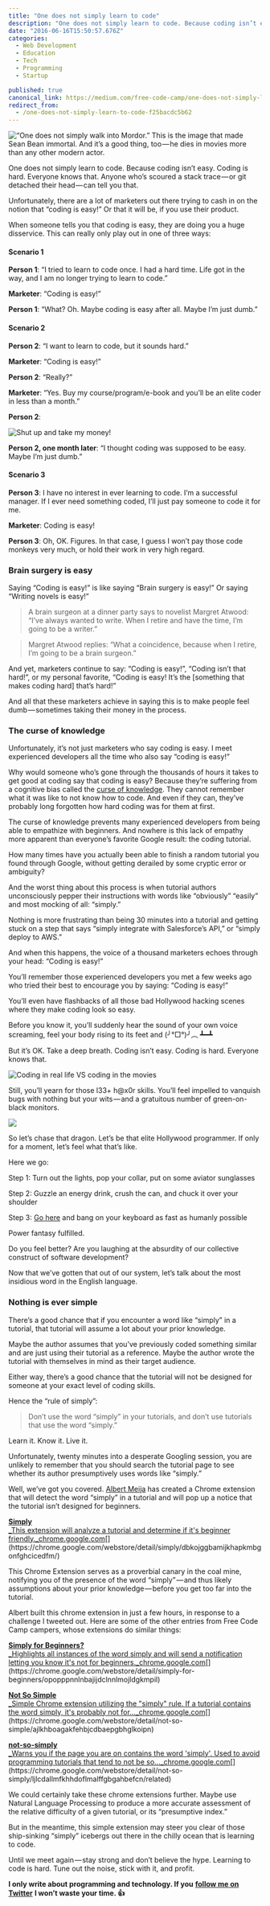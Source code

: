 ```yaml
---
title: "One does not simply learn to code"
description: "One does not simply learn to code. Because coding isn’t easy. Coding is hard. Everyone knows that. Anyone who’s scoured a stack trace — or git detached their head — can tell you that. Unfortunately…"
date: "2016-06-16T15:50:57.676Z"
categories: 
  - Web Development
  - Education
  - Tech
  - Programming
  - Startup

published: true
canonical_link: https://medium.com/free-code-camp/one-does-not-simply-learn-to-code-f25bacdc5b62
redirect_from:
  - /one-does-not-simply-learn-to-code-f25bacdc5b62
---
```


![“One does not simply walk into Mordor.” This is the image that made Sean Bean immortal. And it’s a good thing, too — he dies in movies more than [any other modern actor](http://nerdist.com/does-sean-bean-really-die-more-than-other-actors/).](./asset-1.jpeg)

One does not simply learn to code. Because coding isn’t easy. Coding is hard. Everyone knows that. Anyone who’s scoured a stack trace — or git detached their head — can tell you that.

Unfortunately, there are a lot of marketers out there trying to cash in on the notion that “coding is easy!” Or that it will be, if you use their product.



When someone tells you that coding is easy, they are doing you a huge disservice. This can really only play out in one of three ways:

#### Scenario 1

**Person 1**: “I tried to learn to code once. I had a hard time. Life got in the way, and I am no longer trying to learn to code.”

**Marketer**: “Coding is easy!”

**Person 1**: “What? Oh. Maybe coding is easy after all. Maybe I’m just dumb.”

#### Scenario 2

**Person 2**: “I want to learn to code, but it sounds hard.”

**Marketer**: “Coding is easy!”

**Person 2**: “Really?”

**Marketer**: “Yes. Buy my course/program/e-book and you’ll be an elite coder in less than a month.”

**Person 2**:

![Shut up and take my money!](./asset-2.jpeg)

**Person 2, one month later**: “I thought coding was supposed to be easy. Maybe I’m just dumb.”

#### Scenario 3

**Person 3**: I have no interest in ever learning to code. I’m a successful manager. If I ever need something coded, I’ll just pay someone to code it for me.

**Marketer**: Coding is easy!

**Person 3**: Oh, OK. Figures. In that case, I guess I won’t pay those code monkeys very much, or hold their work in very high regard.

### Brain surgery is easy

Saying “Coding is easy!” is like saying “Brain surgery is easy!” Or saying “Writing novels is easy!”

> A brain surgeon at a dinner party says to novelist Margret Atwood: “I’ve always wanted to write. When I retire and have the time, I’m going to be a writer.”

> Margret Atwood replies: “What a coincidence, because when I retire, I’m going to be a brain surgeon.”

And yet, marketers continue to say: “Coding is easy!”, “Coding isn’t that hard!”, or my personal favorite, “Coding is easy! It’s the [something that makes coding hard] that’s hard!”

And all that these marketers achieve in saying this is to make people feel dumb — sometimes taking their money in the process.

### The curse of knowledge

Unfortunately, it’s not just marketers who say coding is easy. I meet experienced developers all the time who also say “coding is easy!”

Why would someone who’s gone through the thousands of hours it takes to get good at coding say that coding is easy? Because they’re suffering from a cognitive bias called the [curse of knowledge](https://en.wikipedia.org/wiki/Curse_of_knowledge). They cannot remember what it was like to not know how to code. And even if they can, they’ve probably long forgotten how hard coding was for them at first.

The curse of knowledge prevents many experienced developers from being able to empathize with beginners. And nowhere is this lack of empathy more apparent than everyone’s favorite Google result: the coding tutorial.



How many times have you actually been able to finish a random tutorial you found through Google, without getting derailed by some cryptic error or ambiguity?

And the worst thing about this process is when tutorial authors unconsciously pepper their instructions with words like “obviously” “easily” and most mocking of all: “simply.”

Nothing is more frustrating than being 30 minutes into a tutorial and getting stuck on a step that says “simply integrate with Salesforce’s API,” or “simply deploy to AWS.”

And when this happens, the voice of a thousand marketers echoes through your head: “Coding is easy!”

You’ll remember those experienced developers you met a few weeks ago who tried their best to encourage you by saying: “Coding is easy!”

You’ll even have flashbacks of all those bad Hollywood hacking scenes where they make coding look so easy.

Before you know it, you’ll suddenly hear the sound of your own voice screaming, feel your body rising to its feet and (╯°□°)╯︵ ┻━┻

But it’s OK. Take a deep breath. Coding isn’t easy. Coding is hard. Everyone knows that.

![Coding in real life VS coding in the movies](./asset-3.gif)

Still, you’ll yearn for those l33+ h@x0r skills. You’ll feel impelled to vanquish bugs with nothing but your wits — and a gratuitous number of green-on-black monitors.

![](./asset-4.jpeg)

So let’s chase that dragon. Let’s be that elite Hollywood programmer. If only for a moment, let’s feel what that’s like.

Here we go:

Step 1: Turn out the lights, pop your collar, put on some aviator sunglasses

Step 2: Guzzle an energy drink, crush the can, and chuck it over your shoulder

Step 3: [Go here](http://hackertyper.net/) and bang on your keyboard as fast as humanly possible

Power fantasy fulfilled.

Do you feel better? Are you laughing at the absurdity of our collective construct of software development?

Now that we’ve gotten that out of our system, let’s talk about the most insidious word in the English language.

### Nothing is ever simple

There’s a good chance that if you encounter a word like “simply” in a tutorial, that tutorial will assume a lot about your prior knowledge.

Maybe the author assumes that you’ve previously coded something similar and are just using their tutorial as a reference. Maybe the author wrote the tutorial with themselves in mind as their target audience.

Either way, there’s a good chance that the tutorial will not be designed for someone at your exact level of coding skills.

Hence the “rule of simply”:

> Don’t use the word “simply” in your tutorials, and don’t use tutorials that use the word “simply.”

Learn it. Know it. Live it.

Unfortunately, twenty minutes into a desperate Googling session, you are unlikely to remember that you should search the tutorial page to see whether its author presumptively uses words like “simply.”

Well, we’ve got you covered. [Albert Meija](http://twitter.com/gs_febby) has created a Chrome extension that will detect the word “simply” in a tutorial and will pop up a notice that the tutorial isn’t designed for beginners.

[**Simply**  
_This extension will analyze a tutorial and determine if it's beginner friendly._chrome.google.com](https://chrome.google.com/webstore/detail/simply/dbkojggbamijkhapkmbgonfghcicedfm/ "https://chrome.google.com/webstore/detail/simply/dbkojggbamijkhapkmbgonfghcicedfm/")[](https://chrome.google.com/webstore/detail/simply/dbkojggbamijkhapkmbgonfghcicedfm/)

This Chrome Extension serves as a proverbial canary in the coal mine, notifying you of the presence of the word “simply” — and thus likely assumptions about your prior knowledge — before you get too far into the tutorial.

Albert built this chrome extension in just a few hours, in response to a challenge I tweeted out. Here are some of the other entries from Free Code Camp campers, whose extensions do similar things:

[**Simply for Beginners?**  
_Highlights all instances of the word simply and will send a notification letting you know it's not for beginners._chrome.google.com](https://chrome.google.com/webstore/detail/simply-for-beginners/opopppnnlnbajijdclnnlmojldgkmpil "https://chrome.google.com/webstore/detail/simply-for-beginners/opopppnnlnbajijdclnnlmojldgkmpil")[](https://chrome.google.com/webstore/detail/simply-for-beginners/opopppnnlnbajijdclnnlmojldgkmpil)

[**Not So Simple**  
_Simple Chrome extension utilizing the "simply" rule. If a tutorial contains the word simply, it's probably not for…_chrome.google.com](https://chrome.google.com/webstore/detail/not-so-simple/ajlkhboagakfehbjcdbaepgbhglkoipn "https://chrome.google.com/webstore/detail/not-so-simple/ajlkhboagakfehbjcdbaepgbhglkoipn")[](https://chrome.google.com/webstore/detail/not-so-simple/ajlkhboagakfehbjcdbaepgbhglkoipn)

[**not-so-simply**  
_Warns you if the page you are on contains the word 'simply'. Used to avoid programming tutorials that tend to not be so…_chrome.google.com](https://chrome.google.com/webstore/detail/not-so-simply/ljlcdallmfkhhdoflmalffgbgahbefcn/related "https://chrome.google.com/webstore/detail/not-so-simply/ljlcdallmfkhhdoflmalffgbgahbefcn/related")[](https://chrome.google.com/webstore/detail/not-so-simply/ljlcdallmfkhhdoflmalffgbgahbefcn/related)

We could certainly take these chrome extensions further. Maybe use Natural Language Processing to produce a more accurate assessment of the relative difficulty of a given tutorial, or its “presumptive index.”

But in the meantime, this simple extension may steer you clear of those ship-sinking “simply” icebergs out there in the chilly ocean that is learning to code.

Until we meet again — stay strong and don’t believe the hype. Learning to code is hard. Tune out the noise, stick with it, and profit.

**I only write about programming and technology. If you** [**follow me on Twitter**](https://twitter.com/ossia) **I won’t waste your time. 👍**
